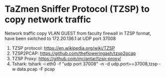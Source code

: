 # TaZmen Sniffer Protocol (TZSP) to copy network traffic

Network traffic copy VLAN GUEST from faculty firewall in TZSP format, have been switched to 172.20.136.1 at UDP port 37008

1. TZSP protocol: https://en.wikipedia.org/wiki/TZSP
2. TZSP2PCAP: https://github.com/thefloweringash/tzsp2pcap
3. TZSP Proxy: https://github.com/mciantar/tzsp-proxy/
4. Tshark: tshark -i eth0 -f "udp port 37008" -n -d udp.port==37008,tzsp -w data.pcap -F pcap